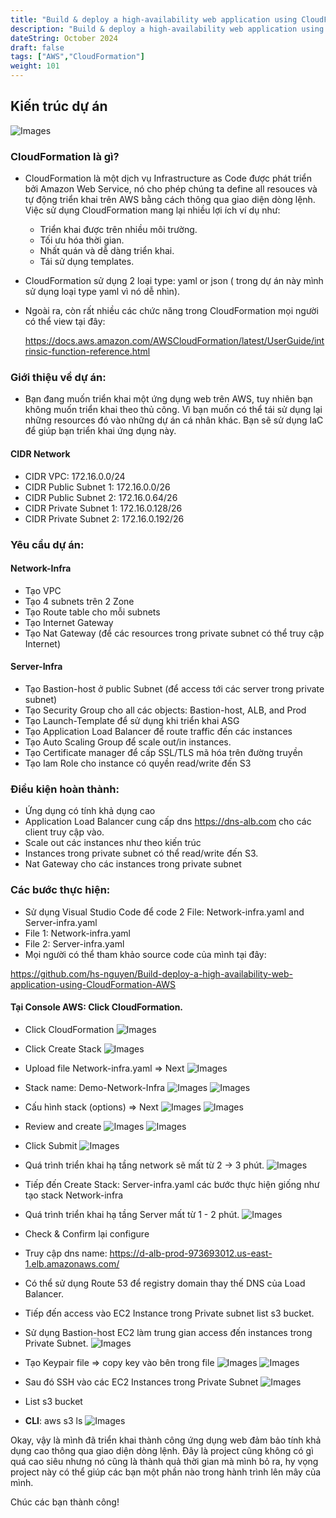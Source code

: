 ```yaml
---
title: "Build & deploy a high-availability web application using CloudFormation AWS."
description: "Build & deploy a high-availability web application using CloudFormation AWS."
dateString: October 2024
draft: false
tags: ["AWS","CloudFormation"]
weight: 101
---
```

## Kiến trúc dự án
![Images](/images/cfn/aws-cfn.png)
### CloudFormation là gì?
-   CloudFormation là một dịch vụ Infrastructure as Code được phát triển bởi Amazon Web Service, nó cho phép chúng ta define all resouces và tự động triển khai trên AWS bằng cách thông qua giao diện dòng lệnh. Việc sử dụng CloudFormation mang lại nhiều lợi ích ví dụ như:
    -   Triển khai được trên nhiều môi trường. 
    -   Tối ưu hóa thời gian.
    -   Nhất quán và dễ dàng triển khai.
    -   Tái sử dụng templates.
- CloudFormation sử dụng 2 loại type: yaml or json ( trong dự án này mình sử dụng loại type yaml vì nó dễ nhìn).
- Ngoài ra, còn rất nhiều các chức năng trong CloudFormation mọi người có thể view tại đây:
  
  https://docs.aws.amazon.com/AWSCloudFormation/latest/UserGuide/intrinsic-function-reference.html
### Giới thiệu về dự án:
-   Bạn đang muốn triển khai một ứng dụng web trên AWS, tuy nhiên bạn không muốn triển khai theo thủ công. Vì bạn muốn có thể tái sử dụng lại những resources đó vào những dự án cá nhân khác. Bạn sẽ sử dụng IaC để giúp bạn triển khai ứng dụng này.
#### CIDR Network
-   CIDR VPC: 172.16.0.0/24
-   CIDR Public Subnet 1: 172.16.0.0/26
-   CIDR Public Subnet 2: 172.16.0.64/26
-   CIDR Private Subnet 1: 172.16.0.128/26
-   CIDR Private Subnet 2: 172.16.0.192/26
### Yêu cầu dự án:
#### Network-Infra
-   Tạo VPC 
-   Tạo 4 subnets trên 2 Zone
-   Tạo Route table cho mỗi subnets
-   Tạo Internet Gateway
-   Tạo Nat Gateway (để các resources trong private subnet có thể truy cập Internet)
#### Server-Infra
-   Tạo Bastion-host ở public Subnet (để access tới các server trong private subnet)
-   Tạo Security Group cho all các objects: Bastion-host, ALB, and Prod
-   Tạo Launch-Template để sử dụng khi triển khai ASG
-   Tạo Application Load Balancer để route traffic đến các instances
-   Tạo Auto Scaling Group để scale out/in instances.
-   Tạo Certificate manager để cấp SSL/TLS mã hóa trên đường truyền
-   Tạo Iam Role cho instance có quyền read/write đến S3
### Điều kiện hoàn thành:
-   Ứng dụng có tính khả dụng cao
-   Application Load Balancer cung cấp dns https://dns-alb.com cho các client truy cập vào.
-   Scale out các instances như theo kiến trúc
-   Instances trong private subnet có thể read/write đến S3.
-   Nat Gateway cho các instances trong private subnet
### Các bước thực hiện:
-   Sử dụng Visual Studio Code để code 2 File: Network-infra.yaml and Server-infra.yaml
-   File 1: Network-infra.yaml
-   File 2: Server-infra.yaml
-   Mọi người có thể tham khảo source code của mình tại đây: 

https://github.com/hs-nguyen/Build-deploy-a-high-availability-web-application-using-CloudFormation-AWS

#### Tại Console AWS: Click CloudFormation.
-   Click CloudFormation
![Images](/images/cfn/cfn.png)
-   Click Create Stack
![Images](/images/cfn/create-stack.png)
-   Upload file Network-infra.yaml => Next
![Images](/images/cfn/up-load-file-network.png)
-   Stack name: Demo-Network-Infra
![Images](/images/cfn/stack-name.png)
![Images](/images/cfn/parameters.png)
-   Cấu hình stack (options) => Next
![Images](/images/cfn/configure-stack.png)
![Images](/images/cfn/configure-stack-1.png)
-   Review and create
![Images](/images/cfn/review-stack.png)
![Images](/images/cfn/review-stack-1.png)
-   Click Submit
![Images](/images/cfn/submit.png)

- Quá trình triển khai hạ tầng network sẽ mất từ 2 -> 3 phút.
![Images](/images/cfn/submit-network.png)
- Tiếp đến Create Stack: Server-infra.yaml các bước thực hiện giống như tạo stack Network-infra
- Quá trình triển khai hạ tầng Server mất từ 1 - 2 phút.
![Images](/images/cfn/submit-server.png)
- Check & Confirm lại configure
- Truy cập dns name: https://d-alb-prod-973693012.us-east-1.elb.amazonaws.com/
- Có thể sử dụng Route 53 để registry domain thay thế DNS của Load Balancer.
- Tiếp đến access vào EC2 Instance trong Private subnet list s3 bucket.
- Sử dụng Bastion-host EC2 làm trung gian access đến instances trong Private Subnet.
![Images](/images/cfn/bastion-host.png)
- Tạo Keypair file => copy key vào bên trong file
![Images](/images/cfn/create-keypair-file.png)
![Images](/images/cfn/cp-keypair.png)
- Sau đó SSH vào các EC2 Instances trong Private Subnet
![Images](/images/cfn/ssh-private-instance.png)
- List s3 bucket 
- **CLI**: aws s3 ls
![Images](/images/cfn/check-list-s3.png)

Okay, vậy là mình đã triển khai thành công ứng dụng web đảm bảo tính khả dụng cao thông qua giao diện dòng lệnh. Đây là project cũng không có gì quá cao siêu nhưng nó cũng là thành quả thời gian mà mình bỏ ra, hy vọng project này có thể giúp các bạn một phần nào trong hành trình lên mây của mình.

Chúc các bạn thành công! 
